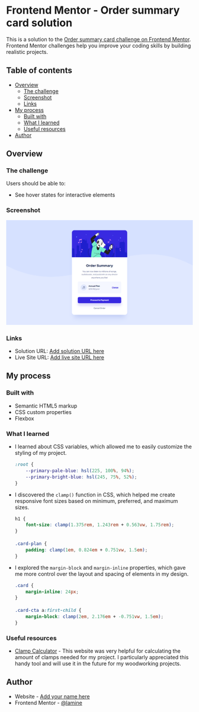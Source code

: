 # Frontend Mentor - Order summary card solution

This is a solution to
the [Order summary card challenge on Frontend Mentor](https://www.frontendmentor.io/challenges/order-summary-component-QlPmajDUj).  
Frontend Mentor challenges help you improve your coding skills by building realistic projects.

## Table of contents

- [Overview](#overview)
    - [The challenge](#the-challenge)
    - [Screenshot](#screenshot)
    - [Links](#links)
- [My process](#my-process)
    - [Built with](#built-with)
    - [What I learned](#what-i-learned)
    - [Useful resources](#useful-resources)
- [Author](#author)

## Overview

### The challenge

Users should be able to:

- See hover states for interactive elements

### Screenshot

![](design/Screenshot.png)

### Links

- Solution URL: [Add solution URL here](https://your-solution-url.com)
- Live Site URL: [Add live site URL here](https://your-live-site-url.com)

## My process

### Built with

- Semantic HTML5 markup
- CSS custom properties
- Flexbox

### What I learned

- I learned about CSS variables, which allowed me to easily customize the styling of my project.

  ```css
  :root {
      --primary-pale-blue: hsl(225, 100%, 94%);
      --primary-bright-blue: hsl(245, 75%, 52%);
  }
  ```

- I discovered the `clamp()` function in CSS, which helped me create responsive font sizes based on minimum, preferred,
  and maximum sizes.

  ```css
  h1 {
      font-size: clamp(1.375rem, 1.243rem + 0.563vw, 1.75rem);
  }
 
  .card-plan {
      padding: clamp(1em, 0.824em + 0.751vw, 1.5em);
  }
  ```

- I explored the `margin-block` and `margin-inline` properties, which gave me more control over the layout and spacing
  of elements in my design.

  ```css
  .card {
      margin-inline: 24px;
  }

  .card-cta a:first-child {
      margin-block: clamp(2em, 2.176em + -0.751vw, 1.5em);
  }
  ```


### Useful resources

- [Clamp Calculator](https://www.marcbacon.com/tools/clamp-calculator/) - This website was very helpful for calculating
  the amount of clamps needed for my project. I particularly appreciated this handy tool and will use it in the future
  for my woodworking projects.

## Author

- Website - [Add your name here](https://www.your-site.com)
- Frontend Mentor - [@lamine](https://www.frontendmentor.io/profile/LamineGitHub)

